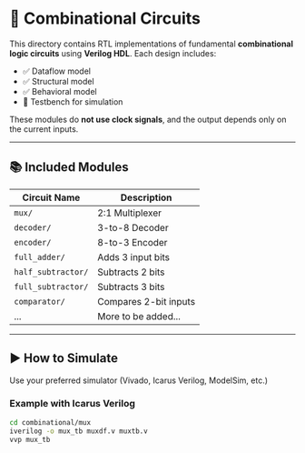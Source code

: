 # 🔢 Combinational Circuits

This directory contains RTL implementations of fundamental **combinational logic circuits** using **Verilog HDL**. Each design includes:

- ✅ Dataflow model
- ✅ Structural model
- ✅ Behavioral model
- 🧪 Testbench for simulation

These modules do **not use clock signals**, and the output depends only on the current inputs.

---



## 📚 Included Modules

| Circuit Name       | Description                      |
|--------------------|----------------------------------|
| `mux/`             | 2:1 Multiplexer                  |
| `decoder/`         | 3-to-8 Decoder                   |
| `encoder/`         | 8-to-3 Encoder                   |
| `full_adder/`      | Adds 3 input bits                |
| `half_subtractor/` | Subtracts 2 bits                 |
| `full_subtractor/` | Subtracts 3 bits                 |
| `comparator/`      | Compares 2-bit inputs            |
| ...                | More to be added...              |

---

## ▶️ How to Simulate

Use your preferred simulator (Vivado, Icarus Verilog, ModelSim, etc.)

### Example with Icarus Verilog

```bash
cd combinational/mux
iverilog -o mux_tb muxdf.v muxtb.v
vvp mux_tb


